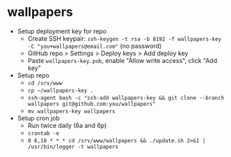 # wallpapers

- Setup deployment key for repo
  - Create SSH keypair: `ssh-keygen -t rsa -b 8192 -f wallpapers-key -C "you+wallpapers@email.com"` (no password)
  - GitHub repo > Settings > Deploy keys > Add deploy key
  - Paste `wallpapers-key.pub`, enable "Allow write access", click "Add key"
- Setup repo
  - `cd /srv/www`
  - `cp ~/wallpapers-key .`
  - `ssh-agent bash -c "ssh-add wallpapers-key && git clone --branch wallpapers git@github.com:you/wallpapers"`
  - `mv wallpapers-key wallpapers`
- Setup cron job
  - Run twice daily (6a and 6p)
  - `crontab -e`
  - `0 6,18 * * * cd /srv/www/wallpapers && ./update.sh 2>&1 | /usr/bin/logger -t wallpapers`
